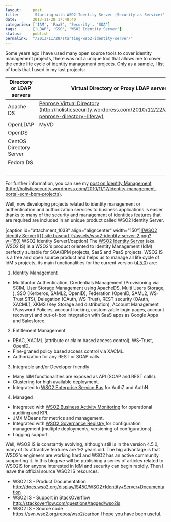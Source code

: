 ```yaml
---
layout:     post
title:      'Starting with WSO2 Identity Server (Security as Service)'
date:       2013-11-28 17:48:40
categories: ['IAM', 'PaaS', 'Security', 'SOA']
tags:       ['LDAP', 'SSO', 'WSO2 Identity Server']
status:     publish 
permalink:  "/2013/11/28/starting-wso2-identity-server/"
---
```

Some years ago I have used many open source tools to cover identity management projects, there was not a unique tool that allows me to cover the entire life cycle of identity management projects.
Only as a sample, I list of tools that I used in my last projects:

| Directory or LDAP servers | Virtual Directory or Proxy LDAP servers | PKI | AuthN/AuthZ Servers |
|---------------------------|-----------------------------------------|-----|---------------------|
| Apache DS | [Penrose Virtual Directory (http://holisticsecurity.wordpress.com/2010/12/22/authentication-penrose-directory-liferay)](http://holisticsecurity.wordpress.com/2010/12/22/authentication-penrose-directory-liferay "Penrose Virtual Directory and Liferay Portal") | OpenSSL | CAS |
| OpenLDAP                 | MyVD | OpenCA | OpenAM        |
| OpenDS                   |      | EJBCA  | OpenSSO       |
| CentOS Directory Server  |      | DogTag | JOSSO         |
| Fedora DS                |      | TinyCA | Shibboleth    |
|                          |      |        | SimpleSAMLphp |

For further information, you can see my [post on Identity Management (http://holisticsecurity.wordpress.com/2010/11/17/identity-management-portal-ecm-bpm-projects)](http://holisticsecurity.wordpress.com/2010/11/17/identity-management-portal-ecm-bpm-projects "Identity Management in BPM and SOA Projects").

<!-- more -->

Well, now developing projects related to identity management or authentication and authorization services to business applications is easier thanks to many of the security and management of identities features that are required are included in an unique product called WSO2 Identity Server.

[caption id="attachment_1038" align="aligncenter" width="150"][![WSO2 Identity Server]({{ site.baseurl }}/assets/wso2-identity-server-2.png?w=150)](http://wso2.com/products/identity-server/) WSO2 Identity Server[/caption]
The [WSO2 Identity Server ](http://wso2.com/products/identity-server/ "WSO2 Identity Server")(aka WSO2 IS) is a WSO2's product oriented to Identity Management (IdM) perfectly suitable for SOA/BPM projects, SaaS and PaaS projects.
WSO2 IS is a free and open source product and helps us to manage all life cycle of IdM's projects, its main functionalities for the current version ([4.5.0](http://dist.wso2.org/products/identity-server/4.5.0/release-notes-is.html "WSO2 IS 4.5.0 release notes")) are:

1. Identity Management
* Multifactor Authentication, Credentials Management (Provisioning via SCIM, User Storage Management using ApacheDS, Multi Users Storage, ), SSO (Kerberos, SAML2, OpenID), Federation (OpenID, SAML2, WS-Trust STS), Delegation (OAuth, WS-Trust), REST security (OAuth, XACML), XKMS (Key Storage and distribution), Account Management (Password Policies, account locking, customizable login pages, account recovery) and out-of-box integration with SaaS apps as Google Apps and Salesforce.

2. Entitlement Management
* RBAC, XACML (attribute or claim based access control), WS-Trust, OpenID.
* Fine-graned policy based access control via XACML.
* Authorization for any REST or SOAP calls.

3. Integrable and/or Developer friendly
* Many IdM functionalities are exposed as API (SOAP and REST calls).
* Clustering for high available deployment.
* Integrated to [WSO2 Enterprise Service Bus](http://wso2.com/products/enterprise-service-bus/ "WSO2 ESB") for AuthZ and AuthN.

4. Managed
* Integrated with [WSO2 Business Activity Monitoring](http://wso2.com/products/business-activity-monitor/ "WSO2 BAM") for operational auditing and KPI.
* JMX MBeans for metrics and management.
* Integrated with [WSO2 Governance Registry ](http://wso2.com/products/governance-registry/ "WSO2 GREG")for configuration management (multiple deployments, versioning of configurations).
* Logging support.

Well, WSO2 IS is constantly evolving, although still is in the version 4.5.0, many of its attractive features are 1-2 years old. The big advantage is that WSO2's engineers are working hard and WSO2 has an active community supporting it. In this blog we will be publishing a series of articles related to WSO2IS for anyone interested in IdM and security can begin rapidly.
Then I leave the official source WSO2 IS resources:
* WSO2 IS - Product Documentation  
http://docs.wso2.org/display/IS450/WSO2+Identity+Server+Documentation
* WSO2 IS - Support in StackOverflow  
http://stackoverflow.com/questions/tagged/wso2is
* WSO2 IS - Source code  
https://svn.wso2.org/repos/wso2/carbon
I hope you have been useful.